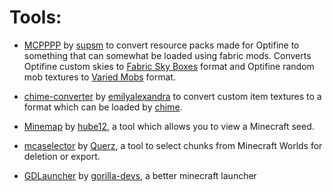 # Tools:

- [MCPPPP](https://github.com/supsm/MCPPPP) by [supsm](https://github.com/supsm) to convert resource packs made for Optifine to something that can somewhat be loaded using fabric mods. Converts Optifine custom skies to [Fabric Sky Boxes](https://github.com/AMereBagatelle/fabricskyboxes) format and Optifine random mob textures to [Varied Mobs](https://github.com/Digifox03/variedMobs) format.

- [chime-converter](https://github.com/emilyalexandra/chime-converter) by [emilyalexandra](https://github.com/emilyalexandra) to convert custom item textures to a format which can be loaded by [chime](https://github.com/emilyalexandra/chime).

- [Minemap](https://github.com/hube12/Minemap) by [hube12](https://github.com/hube12), a tool which allows you to view a Minecraft seed.

- [mcaselector](https://github.com/Querz/mcaselector) by [Querz](https://github.com/Querz), a tool to select chunks from Minecraft Worlds for deletion or export.

- [GDLauncher](https://gdevs.io/) by [gorilla-devs](https://github.com/gorilla-devs), a better minecraft launcher